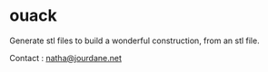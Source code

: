 ouack
=====

Generate stl files to build a wonderful construction, from an stl file.

Contact : natha@jourdane.net
